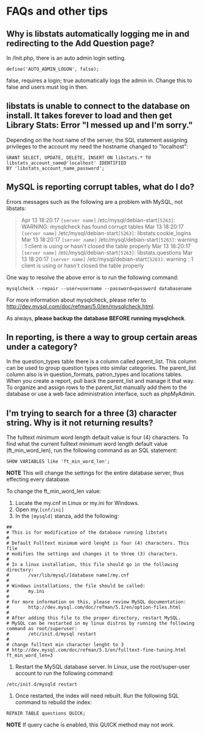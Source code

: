 

# FAQs and other tips #

## Why is libstats automatically logging me in and redirecting to the Add Question page? ##

In /Init.php, there is an auto admin login setting.
```
define('AUTO_ADMIN_LOGON', false);
```
false, requires a login; true automatically logs the admin in. Change this to false and users must log in then.

## libstats is unable to connect to the database on install. It takes forever to load and then get Library Stats: Error "I messed up and I'm sorry." ##
Depending on the host name of the server, the SQL statement assigning privileges to the account my need the hostname changed to "localhost":
```
GRANT SELECT, UPDATE, DELETE, INSERT ON libstats.* TO libstats_account_name@'localhost' IDENTIFIED
BY 'libstats_account_name_password';
```

## MySQL is reporting corrupt tables, what do I do? ##
Errors messages such as the following are a problem with MySQL, not libstats:

> Apr 13 18:20:17 `[server name]` /etc/mysql/debian-start`[5263]`: WARNING: mysqlcheck has found corrupt tables Mar 13 18:20:17 `[server name]` /etc/mysql/debian-start`[5263]`: libstats.cookie\_logins Mar 13 18:20:17 `[server name]` /etc/mysql/debian-start`[5263]`: warning  : 1 client is using or hasn't closed the table properly Mar 13 18:20:17 `[server name]` /etc/mysql/debian-start`[5263]`: libstats.questions Mar 13 18:20:17 `[server name]` /etc/mysql/debian-start`[5263]`: warning  : 1 client is using or hasn't closed the table properly


One way to resolve the above error is to run the following command:
```
mysqlcheck --repair --user=username --password=password databasename
```

For more information about mysqlcheck, please refer to http://dev.mysql.com/doc/refman/5.0/en/mysqlcheck.html.

As always, **please backup the database BEFORE running mysqlcheck**.

## In reporting, is there a way to group certain areas under a category? ##
In the question\_types table there is a column called parent\_list. This column can be used to group question types into similar categories. The parent\_list column also is in question\_formats, patron\_types and locations tables. When you create a report, pull back the parent\_list and manage it that way. To organize and assign rows to the parent\_list manually add them to the database or use a web face administration interface, such as phpMyAdmin.

## I'm trying to search for a three (3) character string. Why is it not returning results? ##
The fulltext minimum word length default value is four (4) characters. To find what the current fulltext minimum word length default value (ft\_min\_word\_len), run the following command as an SQL statement:
```
SHOW VARIABLES like 'ft_min_word_len';
```

**NOTE** This will change the settings for the entire database server, thus effecting every database.

To change the ft\_min\_word\_len value:

  1. Locate the my.cnf in Linux or my.ini for Windows.
  1. Open my.`[cnf/ini]`
  1. In the `[mysqld]` stanza, add the following:
```
##
# This is for modification of the database running libstats
#
# Default Fulltext minimum word lenght is four (4) characters. This file
# modifies the settings and changes it to three (3) characters.
#
# In a linux installation, this file should go in the following directory:
#       /var/lib/mysql/[database name]/my.cnf
#
# Windows installations, the file should be called:
#       my.ini
#
# For more information on this, please review MySQL documentation:
#       http://dev.mysql.com/doc/refman/5.1/en/option-files.html
#
# After adding this file to the proper directory, restart MySQL.
# MySQL can be restarted in my linux distros by running the following command as root/superuser:
#       /etc/init.d/mysql restart
#
# change fulltext min character lenght to 3
# http://dev.mysql.com/doc/refman/5.1/en/fulltext-fine-tuning.html
ft_min_word_len=3
```
  1. Restart the MySQL database server. In Linux, use the root/super-user account to run the following command:
```
/etc/init.d/mysqld restart
```
  1. Once restarted, the index will need rebuilt. Run the following SQL command to rebuild the index:
```
REPAIR TABLE questions QUICK;
```
**NOTE** If query cache is enabled, this QUICK method may not work.
